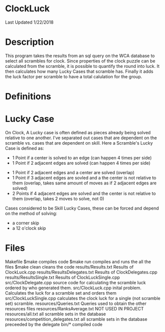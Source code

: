 # ClockLuck

Last Updated 1/22/2018

# Description 
This program takes the results from an sql query on the WCA database to select
all scrambles for clock. Since properties of the clock puzzle can be calculated 
from the scramble, it is possible to quantify the round into luck.  It then 
calculates how many Lucky Cases that scramble has. Finally it adds the luck 
factor per scramble to have a total calulation for the group.

# Definitions
# Lucky Case
On Clock, A Lucky case is often defined as pieces already being solved relative
to one another. I've separated out cases that are dependent on the scramble vs.
cases that are dependent on skill. Here a Scramble's Lucky Case is defined as:
 + 1 Point if a center is solved to an edge (can happen 4 times per side)
 + 1 Point if 2 adjacent edges are solved (can happen 4 times per side)
 - 1 Point if 2 adjacent edges and a center are solved (overlap)
 - 1 Point if 3 adjacent edges are sovled and a the center is not relative to them
     (overlap, takes same amount of moves as if 2 adjacent edges are solved)
 - 2 Points if 4 adjacent edges are solved and the center is not relative to them
     (overlap, takes 2 moves to solve, not 0) 

Cases considered to be Skill Lucky Cases, these can be forced and depend on the method of solving:
 - a corner skip
 - a 12 o'clock skip

# Files

Makefile
	$make
		compiles code
	$make run 
		compiles and runs the all the files
	$make clean
		cleans the code
results/Results.txt
	Results of ClockLuck.cpp
results/ResultsDelegates.txt
	Results of ClockDelegates.cpp
results/ResultsSingle.txt
	Results of ClockLuckSingle.cpp
src/ClockDelegate.cpp
	source code for calculating the scramble luck ordered by who generated them.
src/ClockLuck.cpp
	inital problem. Calculates the luck for a scramble set and orders them
src/ClockLuckSingle.cpp
	calculates the clock luck for a single (not scramble set) scramble.
resources/Queries.txt
	Queries used to obtain the other resources files
resources/RanksAverage.txt
	NOT USED IN PROJECT
resources/all.txt
	all scramble sets in the database
resources/competition_delegates.txt
	all scramble sets in the database preceeded by the delegate
bin/*
	compiled code

